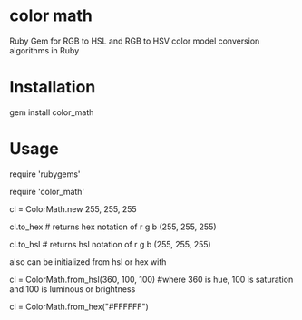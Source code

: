 # color math
Ruby Gem for RGB to HSL and RGB to HSV color model conversion algorithms in Ruby

# Installation

gem install color_math

# Usage 

  require 'rubygems' 

  require 'color_math' 

  cl  = ColorMath.new 255, 255, 255

  cl.to_hex # returns hex notation of r g b (255, 255, 255)

  cl.to_hsl # returns hsl notation of r g b (255, 255, 255)

  also can be initialized from hsl or hex with

  cl = ColorMath.from_hsl(360, 100, 100) #where 360 is hue, 100 is saturation and 100 is luminous or brightness
  
  cl = ColorMath.from_hex("#FFFFFF") 
  